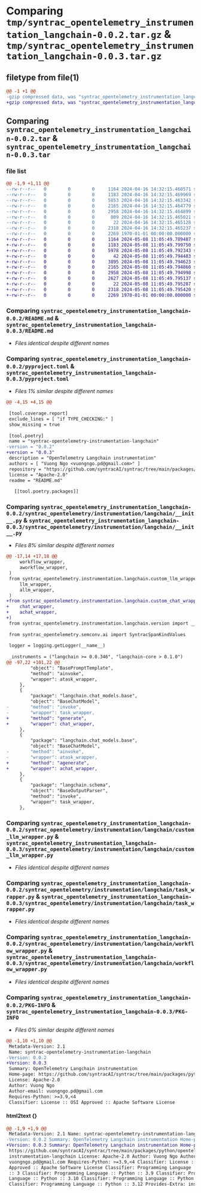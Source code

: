 # Comparing `tmp/syntrac_opentelemetry_instrumentation_langchain-0.0.2.tar.gz` & `tmp/syntrac_opentelemetry_instrumentation_langchain-0.0.3.tar.gz`

## filetype from file(1)

```diff
@@ -1 +1 @@
-gzip compressed data, was "syntrac_opentelemetry_instrumentation_langchain-0.0.2.tar", max compression
+gzip compressed data, was "syntrac_opentelemetry_instrumentation_langchain-0.0.3.tar", max compression
```

## Comparing `syntrac_opentelemetry_instrumentation_langchain-0.0.2.tar` & `syntrac_opentelemetry_instrumentation_langchain-0.0.3.tar`

### file list

```diff
@@ -1,9 +1,11 @@
--rw-r--r--   0        0        0     1164 2024-04-16 14:32:15.460571 syntrac_opentelemetry_instrumentation_langchain-0.0.2/README.md
--rw-r--r--   0        0        0     1183 2024-04-16 14:32:15.469969 syntrac_opentelemetry_instrumentation_langchain-0.0.2/pyproject.toml
--rw-r--r--   0        0        0     5853 2024-04-16 14:32:15.463342 syntrac_opentelemetry_instrumentation_langchain-0.0.2/syntrac_opentelemetry/instrumentation/langchain/__init__.py
--rw-r--r--   0        0        0     2165 2024-04-16 14:32:15.464779 syntrac_opentelemetry_instrumentation_langchain-0.0.2/syntrac_opentelemetry/instrumentation/langchain/custom_llm_wrapper.py
--rw-r--r--   0        0        0     2958 2024-04-16 14:32:15.464899 syntrac_opentelemetry_instrumentation_langchain-0.0.2/syntrac_opentelemetry/instrumentation/langchain/task_wrapper.py
--rw-r--r--   0        0        0      809 2024-04-16 14:32:15.465021 syntrac_opentelemetry_instrumentation_langchain-0.0.2/syntrac_opentelemetry/instrumentation/langchain/utils.py
--rw-r--r--   0        0        0       22 2024-04-16 14:32:15.465128 syntrac_opentelemetry_instrumentation_langchain-0.0.2/syntrac_opentelemetry/instrumentation/langchain/version.py
--rw-r--r--   0        0        0     2318 2024-04-16 14:32:15.465237 syntrac_opentelemetry_instrumentation_langchain-0.0.2/syntrac_opentelemetry/instrumentation/langchain/workflow_wrapper.py
--rw-r--r--   0        0        0     2269 1970-01-01 00:00:00.000000 syntrac_opentelemetry_instrumentation_langchain-0.0.2/PKG-INFO
+-rw-r--r--   0        0        0     1164 2024-05-08 11:05:49.789487 syntrac_opentelemetry_instrumentation_langchain-0.0.3/README.md
+-rw-r--r--   0        0        0     1183 2024-05-08 11:05:49.799750 syntrac_opentelemetry_instrumentation_langchain-0.0.3/pyproject.toml
+-rw-r--r--   0        0        0     5978 2024-05-08 11:05:49.792343 syntrac_opentelemetry_instrumentation_langchain-0.0.3/syntrac_opentelemetry/instrumentation/langchain/__init__.py
+-rw-r--r--   0        0        0       42 2024-05-08 11:05:49.794483 syntrac_opentelemetry_instrumentation_langchain-0.0.3/syntrac_opentelemetry/instrumentation/langchain/config.py
+-rw-r--r--   0        0        0     3895 2024-05-08 11:05:49.794623 syntrac_opentelemetry_instrumentation_langchain-0.0.3/syntrac_opentelemetry/instrumentation/langchain/custom_chat_wrapper.py
+-rw-r--r--   0        0        0     2165 2024-05-08 11:05:49.794860 syntrac_opentelemetry_instrumentation_langchain-0.0.3/syntrac_opentelemetry/instrumentation/langchain/custom_llm_wrapper.py
+-rw-r--r--   0        0        0     2958 2024-05-08 11:05:49.794998 syntrac_opentelemetry_instrumentation_langchain-0.0.3/syntrac_opentelemetry/instrumentation/langchain/task_wrapper.py
+-rw-r--r--   0        0        0     2627 2024-05-08 11:05:49.795137 syntrac_opentelemetry_instrumentation_langchain-0.0.3/syntrac_opentelemetry/instrumentation/langchain/utils.py
+-rw-r--r--   0        0        0       22 2024-05-08 11:05:49.795287 syntrac_opentelemetry_instrumentation_langchain-0.0.3/syntrac_opentelemetry/instrumentation/langchain/version.py
+-rw-r--r--   0        0        0     2318 2024-05-08 11:05:49.795420 syntrac_opentelemetry_instrumentation_langchain-0.0.3/syntrac_opentelemetry/instrumentation/langchain/workflow_wrapper.py
+-rw-r--r--   0        0        0     2269 1970-01-01 00:00:00.000000 syntrac_opentelemetry_instrumentation_langchain-0.0.3/PKG-INFO
```

### Comparing `syntrac_opentelemetry_instrumentation_langchain-0.0.2/README.md` & `syntrac_opentelemetry_instrumentation_langchain-0.0.3/README.md`

 * *Files identical despite different names*

### Comparing `syntrac_opentelemetry_instrumentation_langchain-0.0.2/pyproject.toml` & `syntrac_opentelemetry_instrumentation_langchain-0.0.3/pyproject.toml`

 * *Files 1% similar despite different names*

```diff
@@ -4,15 +4,15 @@
 
 [tool.coverage.report]
 exclude_lines = [ "if TYPE_CHECKING:" ]
 show_missing = true
 
 [tool.poetry]
 name = "syntrac-opentelemetry-instrumentation-langchain"
-version = "0.0.2"
+version = "0.0.3"
 description = "OpenTelemetry Langchain instrumentation"
 authors = [ "Vuong Ngo <vuongngo.pd@gmail.com>" ]
 repository = "https://github.com/syntracAI/syntrac/tree/main/packages/python/opentelemetry-instrumentation-langchain"
 license = "Apache-2.0"
 readme = "README.md"
 
   [[tool.poetry.packages]]
```

### Comparing `syntrac_opentelemetry_instrumentation_langchain-0.0.2/syntrac_opentelemetry/instrumentation/langchain/__init__.py` & `syntrac_opentelemetry_instrumentation_langchain-0.0.3/syntrac_opentelemetry/instrumentation/langchain/__init__.py`

 * *Files 8% similar despite different names*

```diff
@@ -17,14 +17,18 @@
     workflow_wrapper,
     aworkflow_wrapper,
 )
 from syntrac_opentelemetry.instrumentation.langchain.custom_llm_wrapper import (
     llm_wrapper,
     allm_wrapper,
 )
+from syntrac_opentelemetry.instrumentation.langchain.custom_chat_wrapper import (
+    chat_wrapper,
+    achat_wrapper,
+)
 from syntrac_opentelemetry.instrumentation.langchain.version import __version__
 
 from syntrac_opentelemetry.semconv.ai import SyntracSpanKindValues
 
 logger = logging.getLogger(__name__)
 
 _instruments = ("langchain >= 0.0.346", "langchain-core > 0.1.0")
@@ -97,22 +101,22 @@
         "object": "BasePromptTemplate",
         "method": "ainvoke",
         "wrapper": atask_wrapper,
     },
     {
         "package": "langchain.chat_models.base",
         "object": "BaseChatModel",
-        "method": "invoke",
-        "wrapper": task_wrapper,
+        "method": "generate",
+        "wrapper": chat_wrapper,
     },
     {
         "package": "langchain.chat_models.base",
         "object": "BaseChatModel",
-        "method": "ainvoke",
-        "wrapper": atask_wrapper,
+        "method": "agenerate",
+        "wrapper": achat_wrapper,
     },
     {
         "package": "langchain.schema",
         "object": "BaseOutputParser",
         "method": "invoke",
         "wrapper": task_wrapper,
     },
```

### Comparing `syntrac_opentelemetry_instrumentation_langchain-0.0.2/syntrac_opentelemetry/instrumentation/langchain/custom_llm_wrapper.py` & `syntrac_opentelemetry_instrumentation_langchain-0.0.3/syntrac_opentelemetry/instrumentation/langchain/custom_llm_wrapper.py`

 * *Files identical despite different names*

### Comparing `syntrac_opentelemetry_instrumentation_langchain-0.0.2/syntrac_opentelemetry/instrumentation/langchain/task_wrapper.py` & `syntrac_opentelemetry_instrumentation_langchain-0.0.3/syntrac_opentelemetry/instrumentation/langchain/task_wrapper.py`

 * *Files identical despite different names*

### Comparing `syntrac_opentelemetry_instrumentation_langchain-0.0.2/syntrac_opentelemetry/instrumentation/langchain/workflow_wrapper.py` & `syntrac_opentelemetry_instrumentation_langchain-0.0.3/syntrac_opentelemetry/instrumentation/langchain/workflow_wrapper.py`

 * *Files identical despite different names*

### Comparing `syntrac_opentelemetry_instrumentation_langchain-0.0.2/PKG-INFO` & `syntrac_opentelemetry_instrumentation_langchain-0.0.3/PKG-INFO`

 * *Files 0% similar despite different names*

```diff
@@ -1,10 +1,10 @@
 Metadata-Version: 2.1
 Name: syntrac-opentelemetry-instrumentation-langchain
-Version: 0.0.2
+Version: 0.0.3
 Summary: OpenTelemetry Langchain instrumentation
 Home-page: https://github.com/syntracAI/syntrac/tree/main/packages/python/opentelemetry-instrumentation-langchain
 License: Apache-2.0
 Author: Vuong Ngo
 Author-email: vuongngo.pd@gmail.com
 Requires-Python: >=3.9,<4
 Classifier: License :: OSI Approved :: Apache Software License
```

#### html2text {}

```diff
@@ -1,9 +1,9 @@
 Metadata-Version: 2.1 Name: syntrac-opentelemetry-instrumentation-langchain
-Version: 0.0.2 Summary: OpenTelemetry Langchain instrumentation Home-page:
+Version: 0.0.3 Summary: OpenTelemetry Langchain instrumentation Home-page:
 https://github.com/syntracAI/syntrac/tree/main/packages/python/opentelemetry-
 instrumentation-langchain License: Apache-2.0 Author: Vuong Ngo Author-email:
 vuongngo.pd@gmail.com Requires-Python: >=3.9,<4 Classifier: License :: OSI
 Approved :: Apache Software License Classifier: Programming Language :: Python
 :: 3 Classifier: Programming Language :: Python :: 3.9 Classifier: Programming
 Language :: Python :: 3.10 Classifier: Programming Language :: Python :: 3.11
 Classifier: Programming Language :: Python :: 3.12 Provides-Extra: instruments
```

